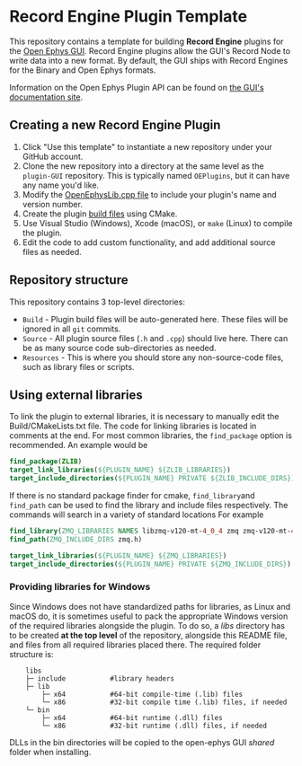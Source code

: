 # Record Engine Plugin Template

This repository contains a template for building **Record Engine** plugins for the [Open Ephys GUI](https://github.com/open-ephys/plugin-GUI). Record Engine plugins allow the GUI's Record Node to write data into a new format. By default, the GUI ships with Record Engines for the Binary and Open Ephys formats.

Information on the Open Ephys Plugin API can be found on [the GUI's documentation site](https://open-ephys.github.io/gui-docs/Developer-Guide/Open-Ephys-Plugin-API.html).

## Creating a new Record Engine Plugin

1. Click "Use this template" to instantiate a new repository under your GitHub account. 
2. Clone the new repository into a directory at the same level as the `plugin-GUI` repository. This is typically named `OEPlugins`, but it can have any name you'd like.
3. Modify the [OpenEphysLib.cpp file](https://open-ephys.github.io/gui-docs/Developer-Guide/Creating-a-new-plugin.html) to include your plugin's name and version number.
4. Create the plugin [build files](https://open-ephys.github.io/gui-docs/Developer-Guide/Compiling-plugins.html) using CMake.
5. Use Visual Studio (Windows), Xcode (macOS), or `make` (Linux) to compile the plugin.
6. Edit the code to add custom functionality, and add additional source files as needed.

## Repository structure

This repository contains 3 top-level directories:

- `Build` - Plugin build files will be auto-generated here. These files will be ignored in all `git` commits.
- `Source` - All plugin source files (`.h` and `.cpp`) should live here. There can be as many source code sub-directories as needed.
- `Resources` - This is where you should store any non-source-code files, such as library files or scripts.

## Using external libraries

To link the plugin to external libraries, it is necessary to manually edit the Build/CMakeLists.txt file. The code for linking libraries is located in comments at the end.
For most common libraries, the `find_package` option is recommended. An example would be

```cmake
find_package(ZLIB)
target_link_libraries(${PLUGIN_NAME} ${ZLIB_LIBRARIES})
target_include_directories(${PLUGIN_NAME} PRIVATE ${ZLIB_INCLUDE_DIRS})
```

If there is no standard package finder for cmake, `find_library`and `find_path` can be used to find the library and include files respectively. The commands will search in a variety of standard locations For example

```cmake
find_library(ZMQ_LIBRARIES NAMES libzmq-v120-mt-4_0_4 zmq zmq-v120-mt-4_0_4) #the different names after names are not a list of libraries to include, but a list of possible names the library might have, useful for multiple architectures. find_library will return the first library found that matches any of the names
find_path(ZMQ_INCLUDE_DIRS zmq.h)

target_link_libraries(${PLUGIN_NAME} ${ZMQ_LIBRARIES})
target_include_directories(${PLUGIN_NAME} PRIVATE ${ZMQ_INCLUDE_DIRS})
```

### Providing libraries for Windows

Since Windows does not have standardized paths for libraries, as Linux and macOS do, it is sometimes useful to pack the appropriate Windows version of the required libraries alongside the plugin.
To do so, a _libs_ directory has to be created **at the top level** of the repository, alongside this README file, and files from all required libraries placed there. The required folder structure is:

```
    libs
    ├─ include           #library headers
    ├─ lib
        ├─ x64           #64-bit compile-time (.lib) files
        └─ x86           #32-bit compile time (.lib) files, if needed
    └─ bin
        ├─ x64           #64-bit runtime (.dll) files
        └─ x86           #32-bit runtime (.dll) files, if needed
```

DLLs in the bin directories will be copied to the open-ephys GUI _shared_ folder when installing.
